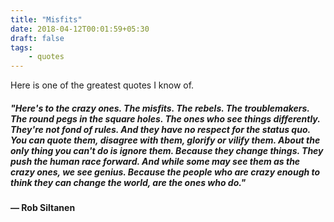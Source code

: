 ```yaml
---
title: "Misfits"
date: 2018-04-12T00:01:59+05:30
draft: false
tags:
    - quotes
---
```


Here is one of the greatest quotes I know of.

##### "Here's to the crazy ones. The misfits. The rebels. The troublemakers. The round pegs in the square holes. The ones who see things differently. They're not fond of rules. And they have no respect for the status quo. You can quote them, disagree with them, glorify or vilify them. About the only thing you can't do is ignore them. Because they change things. They push the human race forward. And while some may see them as the crazy ones, we see genius. _Because the people who are crazy enough to think they can change the world, are the ones who do._"
#### ― Rob Siltanen
